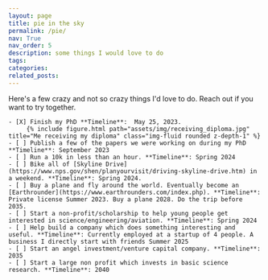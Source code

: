 ```yaml
---
layout: page
title: pie in the sky
permalink: /pie/
nav: True
nav_order: 5
description: some things I would love to do
tags: 
categories: 
related_posts: 
---
```


<!-- I think a lot about the things I would like to accomplish in my life and how I can be the kind
of person who deserves them. Of course there are the daily projects: health, peace of mind, indpendence of thought, 
and loving relationships. After that there are some 
things I would really love to achieve.  -->
Here's a few crazy and not so crazy things I'd love to do. Reach out if you want to try together.

 <!-- ## Finish my PhD and ~~publish all of the projects I am currently working on~~

- **Current Progress**: Defended thesis. The Kiiking paper is written. We are working on putting out one more paper I was working on but i'm moving 


- **Major obstacles**: Focus.


- **Timeline**: Thesis defense (May 2). Kiiking paper (before May 25). Glider paper (before May 25). Snake paper (before May 25). -->



<!-- 
## Bike all of [Skyline Drive](https://www.nps.gov/shen/planyourvisit/driving-skyline-drive.htm) in a weekend.

- **Current Progress**: I've biked about 1/10 of it so far.


- **Timeline**: Summer 2024.

## Buy a plane and fly around the world. Eventually become an Earthrounder
[Earthrounders](https://www.earthrounders.com/index.php) are a group of pilots who have flown all the way around the 
world in a light aircraft (less than 15,000 lbs).

- **Current Progress**: 47 hours of flight time. -->


<!-- - **Major obstacles**: Money for an airplane. Time off. -->

<!-- 
- **Timeline**: Private license (Spring/Summer 2023). Instrument rating (Mid/Late 2024). Buy a plane (2026-2027). Do the trip around the world (Hard to estimate. Before 2035).


## Build a business which does something useful and interesting. Use the money to have fun and help others.
I'll use the proceeds to fund my adventures, start an angel investment/venture capital company, and start a nonprofit
which invests in basic research. I'll also start some kind of scholarship to help young people discover new possibilities for themselves.  

- **Current Progress**: Joined a startup. -->


<!-- - **Major obstacles**: Courage. Understanding myself and what the best path through all of this is for me. -->


<!-- - **Timeline**: Aviation scholarship (Spring/Summer 2024). My own thing/a thing I own a big piece of (next couple of years). The whole shebang (Hard to estimate. Before 2035).


## Completed

- [X] PhD


I will update this as I think of more... -->
    - [X] Finish my PhD **Timeline**:  May 25, 2023. 
         {% include figure.html path="assets/img/receiving_diploma.jpg" title="Me receiving my diploma" class="img-fluid rounded z-depth-1" %}
    - [ ] Publish a few of the papers we were working on during my PhD **Timeline**: September 2023
    - [ ] Run a 10k in less than an hour. **Timeline**: Spring 2024
    - [ ] Bike all of [Skyline Drive](https://www.nps.gov/shen/planyourvisit/driving-skyline-drive.htm) in a weekend. **Timeline**: Spring 2024.
    - [ ] Buy a plane and fly around the world. Eventually become an [Earthrounder](https://www.earthrounders.com/index.php). **Timeline**: Private license Summer 2023. Buy a plane 2028. Do the trip before 2035.
    - [ ] Start a non-profit/scholarship to help young people get interested in science/engineering/aviation. **Timeline**: Spring 2024
    - [ ] Help build a company which does something interesting and useful. **Timeline**: Currently employed at a startup of 4 people. A business I directly start with friends Summer 2025
    - [ ] Start an angel investment/venture capital company. **Timeline**: 2035
    - [ ] Start a large non profit which invests in basic science research. **Timeline**: 2040